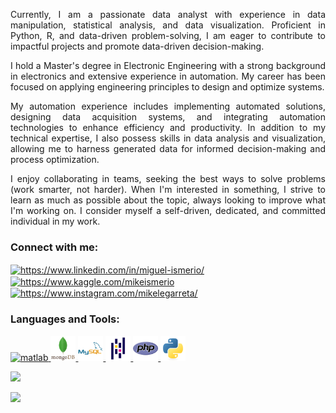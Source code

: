 

<p style="text-align: justify;">
    Currently, I am a passionate data analyst with experience in data manipulation, statistical analysis, and data visualization. Proficient in Python, R, and data-driven problem-solving, I am eager to contribute to impactful projects and promote data-driven decision-making.
</p>

<p style="text-align: justify;">
    I hold a Master's degree in Electronic Engineering with a strong background in electronics and extensive experience in automation. My career has been focused on applying engineering principles to design and optimize systems.
</p>

<p style="text-align: justify;">
    My automation experience includes implementing automated solutions, designing data acquisition systems, and integrating automation technologies to enhance efficiency and productivity. In addition to my technical expertise, I also possess skills in data analysis and visualization, allowing me to harness generated data for informed decision-making and process optimization.
</p>

<p style="text-align: justify;">
    I enjoy collaborating in teams, seeking the best ways to solve problems (work smarter, not harder). When I'm interested in something, I strive to learn as much as possible about the topic, always looking to improve what I'm working on. I consider myself a self-driven, dedicated, and committed individual in my work.


</p>



<h3 align="left">Connect with me:</h3>
<p align="left">
<a href="https://www.linkedin.com/in/miguel-ismerio/" target="blank"> <img align="center" src="https://raw.githubusercontent.com/rahuldkjain/github-profile-readme-generator/master/src/images/icons/Social/linked-in-alt.svg" alt="https://www.linkedin.com/in/miguel-ismerio/" height="30" width="40" /></a>
<a href="https://www.kaggle.com/mikeismerio" target="blank"><img align="center" src="https://raw.githubusercontent.com/rahuldkjain/github-profile-readme-generator/master/src/images/icons/Social/kaggle.svg" alt="https://www.kaggle.com/mikeismerio" height="30" width="40" /></a>
<a href="https://www.instagram.com/mikelegarreta/" target="blank"><img align="center" src="https://raw.githubusercontent.com/rahuldkjain/github-profile-readme-generator/master/src/images/icons/Social/instagram.svg" alt="https://www.instagram.com/mikelegarreta/" height="30" width="40" /></a>
</p>

<h3 align="left">Languages and Tools:</h3>
<p align="left"> <a href="https://www.mathworks.com/" target="_blank" rel="noreferrer"> <img src="https://upload.wikimedia.org/wikipedia/commons/2/21/Matlab_Logo.png" alt="matlab" width="40" height="40"/> </a> <a href="https://www.mongodb.com/" target="_blank" rel="noreferrer"> <img src="https://raw.githubusercontent.com/devicons/devicon/master/icons/mongodb/mongodb-original-wordmark.svg" alt="mongodb" width="40" height="40"/> </a> <a href="https://www.mysql.com/" target="_blank" rel="noreferrer"> <img src="https://raw.githubusercontent.com/devicons/devicon/master/icons/mysql/mysql-original-wordmark.svg" alt="mysql" width="40" height="40"/> </a> <a href="https://pandas.pydata.org/" target="_blank" rel="noreferrer"> <img src="https://raw.githubusercontent.com/devicons/devicon/2ae2a900d2f041da66e950e4d48052658d850630/icons/pandas/pandas-original.svg" alt="pandas" width="40" height="40"/> </a> <a href="https://www.php.net" target="_blank" rel="noreferrer"> <img src="https://raw.githubusercontent.com/devicons/devicon/master/icons/php/php-original.svg" alt="php" width="40" height="40"/> </a> <a href="https://www.python.org" target="_blank" rel="noreferrer"> <img src="https://raw.githubusercontent.com/devicons/devicon/master/icons/python/python-original.svg" alt="python" width="40" height="40"/> </a> <a href="https://seaborn.pydata.org/" target="_blank" rel="noreferrer"> 
</a> </p>

<a href="https://github.com/mikeismerio">
    <img src="https://komarev.com/ghpvc/?username=mikeismerio&style=for-the-badge">
</a>

[Ÿ HŸPE]: https://yhype.me
[GitHub Profile Views Counter]: https://github.com/mikeismerio/github-profile-views-counter

![](https://hit.yhype.me/github/profile?user_id=1849174)

